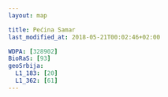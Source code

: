 ```yaml
---
layout: map

title: Pećina Samar
last_modified_at: 2018-05-21T00:02:46+02:00

WDPA: [328902]
BioRaS: [93]
geoSrbija:
  L1_183: [20]
  L1_362: [61]
---
```

